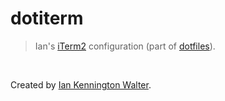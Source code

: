 # dotiterm
> Ian's [iTerm2](http://www.iterm2.com) configuration (part of
  [dotfiles](https://github.com/ianwalter/dotfiles)).



&nbsp;

Created by [Ian Kennington Walter](http://iankwalter.com).
